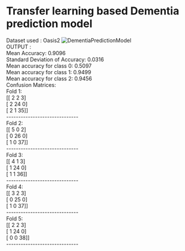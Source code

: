 # Transfer learning based Dementia prediction model
Dataset used : Oasis2
![DementiaPredictionModel](https://github.com/user-attachments/assets/644c8d62-4f2e-4ff9-9bc2-c14a5ca04094)<br>
OUTPUT : <br>
Mean Accuracy: 0.9096<br>
Standard Deviation of Accuracy: 0.0316<br>
Mean accuracy for class 0: 0.5097<br>
Mean accuracy for class 1: 0.9499<br>
Mean accuracy for class 2: 0.9456<br>
Confusion Matrices:<br>
 Fold 1:<br>
[[ 2  2  3]<br>
 [ 2 24  0]<br>
 [ 2  1 35]]<br>
------------------------------<br>
 Fold 2:<br>
[[ 5  0  2]<br>
 [ 0 26  0]<br>
 [ 1  0 37]]<br>
------------------------------<br>
 Fold 3:<br>
[[ 4  1  3]<br>
 [ 1 24  0]<br>
 [ 1  1 36]]<br>
------------------------------<br>
 Fold 4:<br>
[[ 3  2  3]<br>
 [ 0 25  0]<br>
 [ 1  0 37]]<br>
------------------------------<br>
 Fold 5:<br>
[[ 2  2  3]<br>
 [ 1 24  0]<br>
 [ 0  0 38]]<br>
------------------------------<br>
